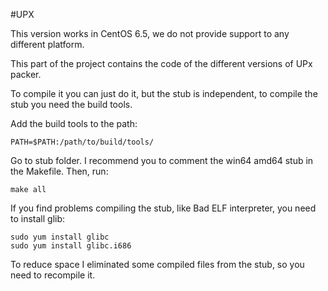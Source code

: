 #UPX

This version works in CentOS 6.5, we do not provide support to any different platform.

This part of the project contains the code of the different versions of UPx packer.

To compile it you can just do it, but the stub is independent, to compile the stub you need the build tools.

Add the build tools to the path:
```
PATH=$PATH:/path/to/build/tools/
```
Go to stub folder. I recommend you to comment the win64 amd64 stub in the Makefile. Then, run:

```
make all
```
If you find problems compiling the stub, like Bad ELF interpreter, you need to install glib:
```
sudo yum install glibc
sudo yum install glibc.i686
```
To reduce space I eliminated some compiled files from the stub, so you need to recompile it. 

